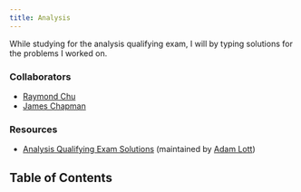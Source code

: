 ```yaml
---
title: Analysis
---
```


While studying for the analysis qualifying exam, I will by typing solutions for the problems I worked on.

### Collaborators

-   [Raymond Chu](https://www.math.ucla.edu/~rchu/)
-   [James Chapman](https://www.math.ucla.edu/~chapman20j/)

### Resources

-   [Analysis Qualifying Exam Solutions](https://www.math.ucla.edu/~adamlott99/analysis_qual_solutions.pdf) (maintained by [Adam Lott](https://www.math.ucla.edu/~adamlott99/))

## Table of Contents
